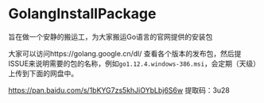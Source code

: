 # GolangInstallPackage

旨在做一个安静的搬运工，为大家搬运Go语言的官网提供的安装包


大家可以访问https://golang.google.cn/dl/ 查看各个版本的发布包，然后提ISSUE来说明需要的包的名称，例如`go1.12.4.windows-386.msi`，会定期（天级）上传到下面的网盘中。

https://pan.baidu.com/s/1bKYG7zs5khJiOYbLbj6S6w 提取码：3u28


